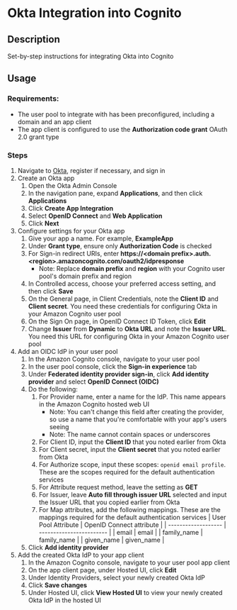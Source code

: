 # Okta Integration into Cognito

## Description

Set-by-step instructions for integrating Okta into Cognito

## Usage

### Requirements:
- The user pool to integrate with has been preconfigured, including a domain and an app client
- The app client is configured to use the **Authorization code grant** OAuth 2.0 grant type

### Steps

1. Navigate to [Okta](https://www.okta.com/), register if necessary, and sign in
2. Create an Okta app
   1. Open the Okta Admin Console
   2. In the navigation pane, expand **Applications**, and then click **Applications**
   3. Click **Create App Integration**
   4. Select **OpenID Connect** and **Web Application**
   5. Click **Next**
3. Configure settings for your Okta app
   1. Give your app a name. For example, **ExampleApp**
   2. Under **Grant type**, ensure only **Authorization Code** is checked
   3. For Sign-in redirect URIs, enter **https://\<domain prefix\>.auth.\<region\>.amazoncognito.com/oauth2/idpresponse**
      - Note: Replace **domain prefix** and **region** with your Cognito user pool's domain prefix and region
   4. In Controlled access, choose your preferred access setting, and then click **Save**
   5. On the General page, in Client Credentials, note the **Client ID** and **Client secret**. You need these credentials for configuring Okta in your Amazon Cognito user pool
   6. On the Sign On page, in OpenID Connect ID Token, click **Edit**
   7. Change **Issuer** from **Dynamic** to **Okta URL** and note the **Issuer URL**. You need this URL for configuring Okta in your Amazon Cognito user pool
4. Add an OIDC IdP in your user pool
   1.  In the Amazon Cognito console, navigate to your user pool
   2.  In the user pool console, click the **Sign-in experience** tab
   3.  Under **Federated identity provider sign-in**, click **Add identity provider** and select **OpenID Connect (OIDC)**
   4.  Do the following:
       1. For Provider name, enter a name for the IdP. This name appears in the Amazon Cognito hosted web UI
          - Note: You can't change this field after creating the provider, so use a name that you're comfortable with your app's users seeing
          - Note: The name cannot contain spaces or underscores
       2. For Client ID, input the **Client ID** that you noted earlier from Okta
       3. For Client secret, input the **Client secret** that you noted earlier from Okta
       4. For Authorize scope, input these scopes: `openid email profile`. These are the scopes required for the default authentication services
       5. For Attribute request method, leave the setting as **GET**
       6. For Issuer, leave **Auto fill through issuer URL** selected and input the Issuer URL that you copied earlier from Okta
       7. For Map attributes, add the following mappings. These are the mappings required for the default authentication services
          | User Pool Attribute | OpenID Connect attribute |
          | ------------------- | ------------------------ |
          | email               | email                    |
          | family_name         | family_name              |
          | given_name          | given_name               |
   5.  Click **Add identity provider**
5. Add the created Okta IdP to your app client
   1. In the Amazon Cognito console, navigate to your user pool app client
   2. On the app client page, under Hosted UI, click **Edit**
   3. Under Identity Providers, select your newly created Okta IdP
   4. Click **Save changes**
   5. Under Hosted UI, click **View Hosted UI** to view your newly created Okta IdP in the hosted UI
